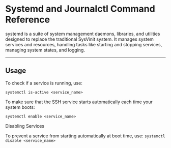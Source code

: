 # Systemd and Journalctl Command Reference

systemd is a suite of system management daemons, libraries, and utilities designed to replace the traditional SysVinit system. It manages system services and resources, handling tasks like starting and stopping services, managing system states, and logging.

---

## Usage

To check if a service is running, use:


`systemctl is-active <service_name>`

To make sure that the SSH service starts automatically each time your system boots:

`systemctl enable <service_name>`

Disabling Services

To prevent a service from starting automatically at boot time, use:
`systemctl disable <service_name>`
